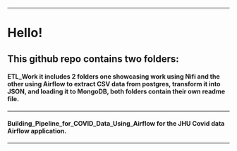 ----------------------

# Hello!

## This github repo contains two folders:

#### **ETL_Work** it includes 2 folders one showcasing work using Nifi and the other using Airflow to extract CSV data from postgres, transform it into JSON, and loading it to MongoDB, both folders contain their own readme file.

----

#### **Building_Pipeline_for_COVID_Data_Using_Airflow** for the JHU Covid data Airflow application.

--------------------
